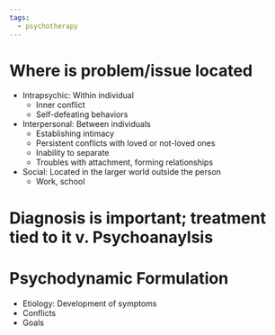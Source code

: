 ```yaml
---
tags:
  - psychotherapy
---
```


# Where is problem/issue located
- Intrapsychic: Within individual
	- Inner conflict
	- Self-defeating behaviors
- Interpersonal: Between individuals
	- Establishing intimacy
	- Persistent conflicts with loved or not-loved ones
	- Inability to separate
	- Troubles with attachment, forming relationships
- Social: Located in the larger world outside the person
	- Work, school
# Diagnosis is important; treatment tied to it v. Psychoanaylsis
# Psychodynamic Formulation
- Etiology: Development of symptoms
- Conflicts
- Goals
